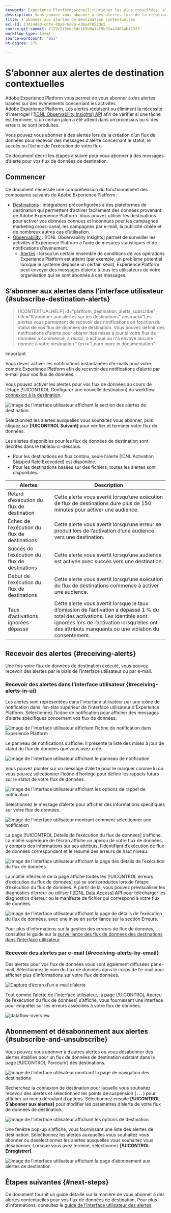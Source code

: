```yaml
---
keywords: Experience Platform;accueil;rubriques les plus consultées; alertes;destinations
description: Vous pouvez vous abonner à des alertes lors de la création d’un flux de données pour recevoir des messages d’alerte concernant le statut, le succès ou l’échec de l’exécution de votre flux de données.
title: S’abonner aux alertes de destination contextuelles
exl-id: 134144a0-cdfe-49a8-bd8b-e36a4f053de5
source-git-commit: f129c215ebc5dc169b9a7ef9b3faa3463ab413f3
workflow-type: tm+mt
source-wordcount: '953'
ht-degree: 17%

---
```


# S’abonner aux alertes de destination contextuelles

Adobe Experience Platform vous permet de vous abonner à des alertes basées sur des événements concernant les activités Adobe Experience Platform. Les alertes réduisent ou éliminent la nécessité d’interroger l’[[!DNL Observability Insights] API](../../observability/api/overview.md) afin de vérifier si une tâche est terminée, si un certain jalon a été atteint dans un processus ou si des erreurs se sont produites.

Vous pouvez vous abonner à des alertes lors de la création d’un flux de données pour recevoir des messages d’alerte concernant le statut, le succès ou l’échec de l’exécution de votre flux.

Ce document décrit les étapes à suivre pour vous abonner à des messages d’alerte pour vos flux de données de destination.

## Commencer

Ce document nécessite une compréhension du fonctionnement des composants suivants de Adobe Experience Platform :

* [Destinations](../home.md) : intégrations préconfigurées à des plateformes de destination qui permettent d’activer facilement des données provenant de Adobe Experience Platform. Vous pouvez utiliser les destinations pour activer vos données connues et inconnues pour les campagnes marketing cross-canal, les campagnes par e-mail, la publicité ciblée et de nombreux autres cas d’utilisation.
* [Observability](../../observability/home.md) : [!DNL Observability Insights] permet de surveiller les activités d’Experience Platform à l’aide de mesures statistiques et de notifications d’événement.
   * [Alertes](../../observability/alerts/overview.md) : lorsqu’un certain ensemble de conditions de vos opérations Experience Platform est atteint (par exemple, un problème potentiel lorsque le système dépasse un certain seuil), Experience Platform peut envoyer des messages d’alerte à tous les utilisateurs de votre organisation qui se sont abonnés à ces messages.

## S’abonner aux alertes dans l’interface utilisateur {#subscribe-destination-alerts}

>[!CONTEXTUALHELP]
>id="platform_destination_alerts_subscribe"
>title="S&#39;abonner aux alertes sur les destinations"
>abstract="Les alertes vous permettent de recevoir des notifications en fonction du statut de vos flux de données de destination. Vous pouvez définir des notifications d&#39;alerte pour obtenir des mises à jour si votre flux de données a commencé, a réussi, a échoué ou n&#39;a envoyé aucune donnée à votre destination."
>text="Learn more in documentation"

>[!IMPORTANT]
>
>Vous devez activer les notifications instantanées d’e-mails pour votre compte Experience Platform afin de recevoir des notifications d’alerte par e-mail pour vos flux de données.

Vous pouvez activer les alertes pour vos flux de données au cours de l’étape [!UICONTROL Configurer une nouvelle destination] du workflow [connexion à la destination](connect-destination.md).

![Image de l’interface utilisateur affichant la section des alertes de destination.](../assets/ui/alerts/destination-alerts.png)

Sélectionnez les alertes auxquelles vous souhaitez vous abonner, puis cliquez sur **[!UICONTROL Suivant]** pour vérifier et terminer votre flux de données.

Les alertes disponibles pour les flux de données de destination sont décrites dans le tableau ci-dessous.

* Pour les destinations en flux continu, seule l’alerte [!DNL Activation Skipped Rate Exceeded] est disponible.
* Pour les destinations basées sur des fichiers, toutes les alertes sont disponibles.

| Alertes | Description |
| --- | --- |
| Retard d’exécution du flux de destination | Cette alerte vous avertit lorsqu’une exécution de flux de destinations dure plus de 150 minutes pour activer une audience. |
| Échec de l’exécution du flux de destinations | Cette alerte vous avertit lorsqu’une erreur se produit lors de l’activation d’une audience vers une destination. |
| Succès de l’exécution du flux de destinations | Cette alerte vous avertit lorsqu’une audience est activée avec succès vers une destination. |
| Début de l’exécution du flux de destinations | Cette alerte vous avertit lorsqu’une exécution du flux de destinations commence à activer une audience. |
| Taux d’activations ignorées dépassé | Cette alerte vous avertit lorsque le taux d’omission de l’activation a dépassé 1 % du total des activations. Les identités sont ignorées lors de l’activation lorsqu’elles ont des attributs manquants ou une violation du consentement. |

## Recevoir des alertes {#receiving-alerts}

Une fois votre flux de données de destination exécuté, vous pouvez recevoir des alertes par le biais de l’interface utilisateur ou par e-mail.

### Recevoir des alertes dans l’interface utilisateur {#receiving-alerts-in-ui}

Les alertes sont représentées dans l’interface utilisateur par une icône de notification dans l’en-tête supérieur de l’interface utilisateur d’Experience Platform. Sélectionnez l’icône de notification pour afficher des messages d’alerte spécifiques concernant vos flux de données.

![Image de l’interface utilisateur affichant l’icône de notification dans Experience Platform](../assets/ui/alerts/notification.png)

Le panneau de notifications s’affiche. Il présente la liste des mises à jour de statut du flux de données que vous avez créé.

![Image de l’interface utilisateur affichant le panneau de notification](../assets/ui/alerts/alert-window.png)

Vous pouvez pointer sur un message d’alerte pour le marquer comme lu ou vous pouvez sélectionner l’icône d’horloge pour définir les rappels futurs sur le statut de votre flux de données.

![Image de l’interface utilisateur affichant les options de rappel de notification](../assets/ui/alerts/remind-me.png)

Sélectionnez le message d’alerte pour afficher des informations spécifiques sur votre flux de données.

![Image de l’interface utilisateur montrant comment sélectionner une notification](../assets/ui/alerts/select-alert-message.png)

La page [!UICONTROL Détails de l’exécution du flux de données] s’affiche. La moitié supérieure de l’écran affiche un aperçu de votre flux de données, y compris des informations sur ses attributs, l’identifiant d’exécution de flux de données correspondant et le résumé des erreurs de haut niveau.

![Image de l’interface utilisateur affichant la page des détails de l’exécution du flux de données.](../assets/ui/alerts/dataflow-overview.png)

La moitié inférieure de la page affiche toutes les [!UICONTROL erreurs d’exécution du flux de données] qui se sont produites lors de l’étape d’exécution du flux de données. À partir de là, vous pouvez prévisualiser les diagnostics d’erreur ou utiliser l’[[!DNL Data Access] API](https://www.adobe.io/experience-platform-apis/references/data-access/) pour télécharger les diagnostics d’erreur ou le manifeste de fichier qui correspond à votre flux de données.

![Image de l’interface utilisateur affichant la page de détails de l’exécution du flux de données, avec une mise en surbrillance sur la section Erreurs.](../assets/ui/alerts/dataflow-run-error.png)

Pour plus d’informations sur la gestion des erreurs de flux de données, consultez le guide sur la [surveillance des flux de données des destinations dans l’interface utilisateur](../../dataflows/ui/monitor-destinations.md).

### Recevoir des alertes par e-mail {#receiving-alerts-by-email}

Des alertes pour vos flux de données vous sont également diffusées par e-mail. Sélectionnez le nom du flux de données dans le corps de l’e-mail pour afficher plus d’informations sur votre flux de données.

![Capture d’écran d’un e-mail d’alerte](../assets/ui/alerts/email.png)

Tout comme l’alerte de l’interface utilisateur, la page [!UICONTROL Aperçu de l’exécution du flux de données] s’affiche, vous fournissant une interface pour enquêter sur les erreurs associées à votre flux de données.

![dataflow-overview](../assets/ui/alerts/dataflow-overview.png)

## Abonnement et désabonnement aux alertes {#subscribe-and-unsubscribe}

Vous pouvez vous abonner à d’autres alertes ou vous désabonner des alertes établies pour un flux de données de destination existant dans la page [!UICONTROL Parcourir] des destinations.

![Image de l’interface utilisateur montrant la page de navigation des destinations](../assets/ui/alerts/destination-list.png)

Recherchez la connexion de destination pour laquelle vous souhaitez recevoir des alertes et sélectionnez les points de suspension (`...`) pour afficher un menu déroulant d’options. Sélectionnez ensuite **[!UICONTROL S’abonner aux alertes]** pour modifier les paramètres d’alerte de votre flux de données de destination.

![Image de l’interface utilisateur affichant les options de destination](../assets/ui/alerts/destination-alerts-subscribe.png)

Une fenêtre pop-up s’affiche, vous fournissant une liste des alertes de destination. Sélectionnez les alertes auxquelles vous souhaitez vous abonner ou désélectionnez les alertes auxquelles vous souhaitez vous désabonner. Lorsque vous avez terminé, sélectionnez **[!UICONTROL Enregistrer]**.

![Image de l’interface utilisateur affichant la page d’abonnement aux alertes de destination](../assets/ui/alerts/destination-alerts-list.png)

## Étapes suivantes {#next-steps}

Ce document fournit un guide détaillé sur la manière de vous abonner à des alertes contextuelles pour vos flux de données de destination. Pour plus d’informations, consultez le [guide de l’interface utilisateur des alertes](../../observability/alerts/ui.md).
